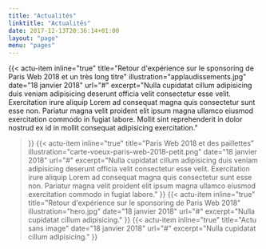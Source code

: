 ```yaml
---
title: "Actualités"
linktitle: "Actualités"
date: 2017-12-13T20:36:14+01:00
layout: "page"
menu: "pages"
---
```


{{< actu-item
  inline="true"
  title="Retour d'expérience sur le sponsoring de Paris Web 2018 et un très long titre"
  illustration="applaudissements.jpg"
  date="18 janvier 2018"
  url="#"
  excerpt="Nulla cupidatat cillum adipisicing duis veniam adipisicing deserunt officia velit consectetur esse velit. Exercitation irure aliquip Lorem ad consequat magna quis consectetur sunt esse non. Pariatur magna velit proident elit ipsum magna ullamco eiusmod exercitation commodo in fugiat labore. Mollit sint reprehenderit in dolor nostrud ex id in mollit consequat adipisicing exercitation."
>}}
{{< actu-item
  inline="true"
  title="Paris Web 2018 et des paillettes"
  illustration="carte-voeux-paris-web-2018-petit.png"
  date="18 janvier 2018"
  url="#"
  excerpt="Nulla cupidatat cillum adipisicing duis veniam adipisicing deserunt officia velit consectetur esse velit. Exercitation irure aliquip Lorem ad consequat magna quis consectetur sunt esse non. Pariatur magna velit proident elit ipsum magna ullamco eiusmod exercitation commodo in fugiat labore."
>}}
{{< actu-item
  inline="true"
  title="Retour d'expérience sur le sponsoring de Paris Web 2018"
  illustration="hero.jpg"
  date="18 janvier 2018"
  url="#"
  excerpt="Nulla cupidatat cillum adipisicing."
>}}
{{< actu-item
  inline="true"
  title="Actu sans image"
  date="18 janvier 2018"
  url="#"
  excerpt="Nulla cupidatat cillum adipisicing."
>}}